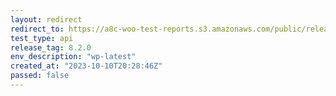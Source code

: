 ```yaml
---
layout: redirect
redirect_to: https://a8c-woo-test-reports.s3.amazonaws.com/public/release/8.2.0/wp-latest/api/index.html
test_type: api
release_tag: 8.2.0
env_description: "wp-latest"
created_at: "2023-10-10T20:28:46Z"
passed: false
---
```

